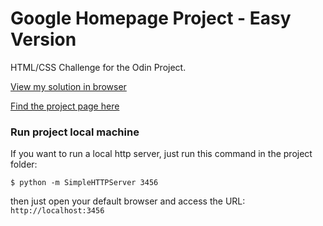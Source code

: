 # Google Homepage Project - Easy Version

HTML/CSS Challenge for the Odin Project.

[View my solution in browser](https://rawgit.com/herminiotorres/easy-version-google-homepage/master/index.html)

[Find the project page here](http://www.theodinproject.com/web-development-101/html-css?ref=lnav)

### Run project local machine

If you want to run a local http server, just run this command in the project folder:

```shell
$ python -m SimpleHTTPServer 3456
```

then just open your default browser and access the URL: `http://localhost:3456`
